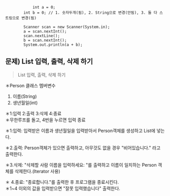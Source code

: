 ```
    		int a = 0;
		int b = 0; // 1. 숫자두개(됨), 2. String으로 변경(안됨), 3. 둘 다 스트링으로 변경(됨)
		
		Scanner scan = new Scanner(System.in);
		a = scan.nextInt();
		scan.nextLine();
		b = scan.nextInt();
		System.out.println(a + b);

```


## 문제) List 입력, 출력, 삭제 하기  
  
> List<Person> 입력, 출력, 삭제 하기  
  
＊Person 클래스 멤버변수  
   1. 이름(String)  
   2. 생년월일(int)  
  
＊1:입력 2:출력 3:삭제 4:종료  
＊무한루프를 돌고, 4번을 누르면 입력 종료  
  
＊1:입력: 입력받은 이름과 생년월일을 입력받아서 Person객체를 생성하고 List에 넣는다.  
  
＊2.출력: Person객체가 있으면 출력하고, 아무것도 없을 경우 "비어있습니다." 라고 출력한다.  
  
＊3.삭제: "삭제할 사람 이름을 입력하세요: "를 출력하고 이름이 일치하는 Person 객체를 삭제한다.(Iterator 사용)  
  
＊ 4.종료: "종료합니다."를 출력한 후 프로그램을 종료시킨다.  
＊1~4 이외의 값을 입력받으면 "잘못 입력했습니다" 출력한다.  